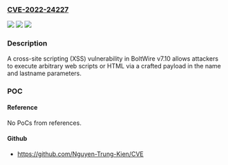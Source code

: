### [CVE-2022-24227](https://cve.mitre.org/cgi-bin/cvename.cgi?name=CVE-2022-24227)
![](https://img.shields.io/static/v1?label=Product&message=n%2Fa&color=blue)
![](https://img.shields.io/static/v1?label=Version&message=n%2Fa&color=blue)
![](https://img.shields.io/static/v1?label=Vulnerability&message=n%2Fa&color=brighgreen)

### Description

A cross-site scripting (XSS) vulnerability in BoltWire v7.10 allows attackers to execute arbitrary web scripts or HTML via a crafted payload in the name and lastname parameters.

### POC

#### Reference
No PoCs from references.

#### Github
- https://github.com/Nguyen-Trung-Kien/CVE

